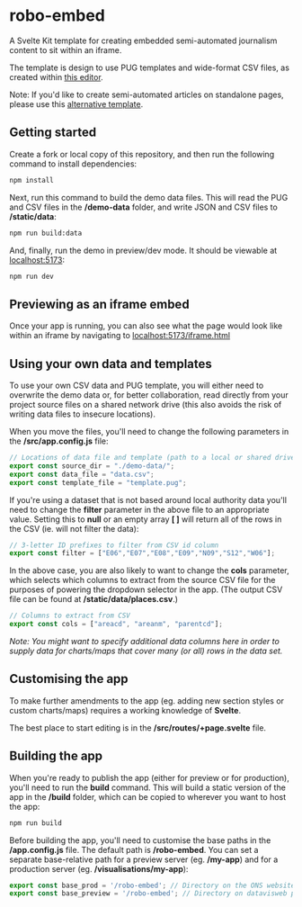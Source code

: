 # robo-embed

A Svelte Kit template for creating embedded semi-automated journalism content to sit within an iframe.

The template is design to use PUG templates and wide-format CSV files, as created within [this editor](https://github.com/ONSvisual/robo-editor).

Note: If you'd like to create semi-automated articles on standalone pages, please use this [alternative template](https://github.com/ONSvisual/robo-article).

## Getting started

Create a fork or local copy of this repository, and then run the following command to install dependencies:

```bash
npm install
```

Next, run this command to build the demo data files. This will read the PUG and CSV files in the **/demo-data** folder, and write JSON and CSV files to **/static/data**:

```bash
npm run build:data
```

And, finally, run the demo in preview/dev mode. It should be viewable at [localhost:5173](http://localhost:5173):

```bash
npm run dev
```

## Previewing as an iframe embed

Once your app is running, you can also see what the page would look like within an iframe by navigating to [localhost:5173/iframe.html](http://localhost:5173/iframe.html)

## Using your own data and templates

To use your own CSV data and PUG template, you will either need to overwrite the demo data or, for better collaboration, read directly from your project source files on a shared network drive (this also avoids the risk of writing data files to insecure locations).

When you move the files, you'll need to change the following parameters in the **/src/app.config.js** file:

```javascript
// Locations of data file and template (path to a local or shared drive)
export const source_dir = "./demo-data/";
export const data_file = "data.csv";
export const template_file = "template.pug";
```

If you're using a dataset that is not based around local authority data you'll need to change the **filter** parameter in the above file to an appropriate value. Setting this to **null** or an empty array **[ ]** will return all of the rows in the CSV (ie. will not filter the data):

```javascript
// 3-letter ID prefixes to filter from CSV id column
export const filter = ["E06","E07","E08","E09","N09","S12","W06"];
```

In the above case, you are also likely to want to change the **cols** parameter, which selects which columns to extract from the source CSV file for the purposes of powering the dropdown selector in the app. (The output CSV file can be found at **/static/data/places.csv**.)

```javascript
// Columns to extract from CSV
export const cols = ["areacd", "areanm", "parentcd"];
```

*Note: You might want to specify additional data columns here in order to supply data for charts/maps that cover many (or all) rows in the data set.*

## Customising the app

To make further amendments to the app (eg. adding new section styles or custom charts/maps) requires a working knowledge of **Svelte**.

The best place to start editing is in the **/src/routes/+page.svelte** file.

## Building the app

When you're ready to publish the app (either for preview or for production), you'll need to run the **build** command. This will build a static version of the app in the **/build** folder, which can be copied to wherever you want to host the app:

```bash
npm run build
```

Before building the app, you'll need to customise the base paths in the **/app.config.js** file. The default path is **/robo-embed**. You can set a separate base-relative path for a preview server (eg. **/my-app**) and for a production server (eg. **/visualisations/my-app**):

```javascript
export const base_prod = '/robo-embed'; // Directory on the ONS website
export const base_preview = '/robo-embed'; // Directory on datavisweb preview server or Github Pages
```
